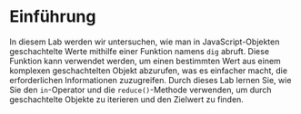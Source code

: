 # Einführung

In diesem Lab werden wir untersuchen, wie man in JavaScript-Objekten geschachtelte Werte mithilfe einer Funktion namens `dig` abruft. Diese Funktion kann verwendet werden, um einen bestimmten Wert aus einem komplexen geschachtelten Objekt abzurufen, was es einfacher macht, die erforderlichen Informationen zuzugreifen. Durch dieses Lab lernen Sie, wie Sie den `in`-Operator und die `reduce()`-Methode verwenden, um durch geschachtelte Objekte zu iterieren und den Zielwert zu finden.

